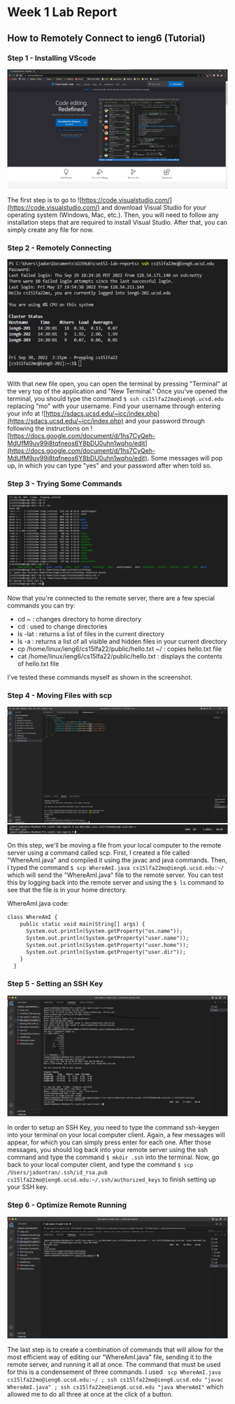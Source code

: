 # Week 1 Lab Report
## How to Remotely Connect to ieng6 (Tutorial)

### Step 1 - Installing VScode
![Image](Installing%20VScode.png)

The first step is to go to ![https://code.visualstudio.com/](https://code.visualstudio.com/) and download Visual Studio for your operating system (Windows, Mac, etc.). Then, you will need to follow any installation steps that are required to install Visual Studio. After that, you can simply create any file for now.


### Step 2 - Remotely Connecting
![Image](Remotely%20Connecting.png)

With that new file open, you can open the terminal by pressing "Terminal" at the very top of the application and "New Terminal." Once you've opened the terminal, you should type the command `$ ssh cs15lfa22mo@ieng6.ucsd.edu` replacing "mo" with your username. Find your username through entering your info at ![https://sdacs.ucsd.edu/~icc/index.php](https://sdacs.ucsd.edu/~icc/index.php) and your password through following the instructions on ![https://docs.google.com/document/d/1hs7CyQeh-MdUfM9uv99i8tqfneos6Y8bDU0uhn1wqho/edit](https://docs.google.com/document/d/1hs7CyQeh-MdUfM9uv99i8tqfneos6Y8bDU0uhn1wqho/edit).  Some messages will pop up, in which you can type "yes" and your password after when told so.

### Step 3 - Trying Some Commands
![Image](Trying%20Some%20Commands.png)

Now that you're connected to the remote server, there are a few special commands you can try:

* cd ~ : changes directory to home directory
* cd : used to change directories
* ls -lat : returns a list of files in the current directory
* ls -a : returns a list of all visible and hidden files in your current directory
* cp /home/linux/ieng6/cs15lfa22/public/hello.txt ~/ : copies hello.txt file
* cat /home/linux/ieng6/cs15lfa22/public/hello.txt : displays the contents of hello.txt file

I've tested these commands myself as shown in the screenshot. 

### Step 4 - Moving Files with scp
![Image](Moving%20Files%20with%20scp.png)
![Image](SCP.png)

On this step, we'll be moving a file from your local computer to the remote server using a command called scp. First, I created a file called "WhereAmI.java" and compiled it using the javac and java commands. Then, I typed the command `$ scp WhereAmI.java cs15lfa22mo@ieng6.ucsd.edu:~/` which will send the "WhereAmI.java" file to the remote server. You can test this by logging back into the remote server and using the `$ ls` command to see that the file is in your home directory.

WhereAmI.java code:

```
class WhereAmI {
    public static void main(String[] args) {
      System.out.println(System.getProperty("os.name"));
      System.out.println(System.getProperty("user.name"));
      System.out.println(System.getProperty("user.home"));
      System.out.println(System.getProperty("user.dir"));
    }
  }
```

### Step 5 - Setting an SSH Key
![Image](SSH%20Keys.png)  

In order to setup an SSH Key, you need to type the command ssh-keygen into your terminal on your local computer client. Again, a few messages will appear, for which you can simply press enter for each one. After those messages, you should log back into your remote server using the ssh command and type the command `$ mkdir .ssh` into the terminal. Now, go back to your local computer client, and type the command `$ scp /Users/jadontran/.ssh/id_rsa.pub cs15lfa22mo@ieng6.ucsd.edu:~/.ssh/authorized_keys` to finish setting up your SSH key.

### Step 6 - Optimize Remote Running
![Image](Making%20Remote%20Running%20Even%20More%20Pleasant.png)

The last step is to create a combination of commands that will allow for the most efficient way of editing our "WhereAmI.java" file, sending it to the remote server, and running it all at once. The command that must be used for this is a condensement of three commands. I used ` scp WhereAmI.java cs15lfa22mo@ieng6.ucsd.edu:~/ ; ssh cs15lfa22mo@ieng6.ucsd.edu "javac WhereAmI.java" ; ssh cs15lfa22mo@ieng6.ucsd.edu "java WhereAmI"` which allowed me to do all three at once at the click of a button.